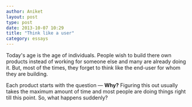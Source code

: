 ```yaml
---
author: Aniket
layout: post
type: post
date: 2013-10-07 10:29
title: "Think like a user"
category: essays
---
```


<p class="lead">Today's age is the age of individuals. People wish to build there own products instead of working for someone else and many are already doing it. But, most of the times, they forget to think like the end-user for whom they are building.</p>

Each product starts with the question &mdash; **Why?** Figuring this out usually takes the maximum amount of time and most people are doing things right till this point. So, what happens suddenly?
